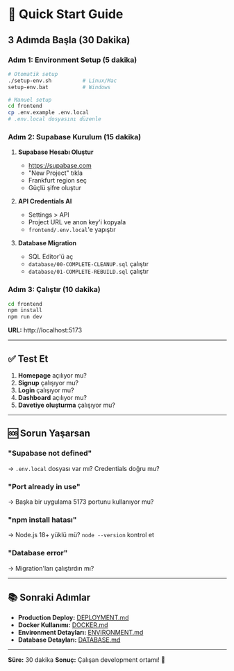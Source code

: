 # 🚀 Quick Start Guide

## 3 Adımda Başla (30 Dakika)

### Adım 1: Environment Setup (5 dakika)

```bash
# Otomatik setup
./setup-env.sh          # Linux/Mac
setup-env.bat           # Windows

# Manuel setup
cd frontend
cp .env.example .env.local
# .env.local dosyasını düzenle
```

### Adım 2: Supabase Kurulum (15 dakika)

1. **Supabase Hesabı Oluştur**
   - https://supabase.com
   - "New Project" tıkla
   - Frankfurt region seç
   - Güçlü şifre oluştur

2. **API Credentials Al**
   - Settings > API
   - Project URL ve anon key'i kopyala
   - `frontend/.env.local`'e yapıştır

3. **Database Migration**
   - SQL Editor'ü aç
   - `database/00-COMPLETE-CLEANUP.sql` çalıştır
   - `database/01-COMPLETE-REBUILD.sql` çalıştır

### Adım 3: Çalıştır (10 dakika)

```bash
cd frontend
npm install
npm run dev
```

**URL:** http://localhost:5173

---

## ✅ Test Et

1. **Homepage** açılıyor mu?
2. **Signup** çalışıyor mu?
3. **Login** çalışıyor mu?
4. **Dashboard** açılıyor mu?
5. **Davetiye oluşturma** çalışıyor mu?

---

## 🆘 Sorun Yaşarsan

### "Supabase not defined"
→ `.env.local` dosyası var mı? Credentials doğru mu?

### "Port already in use"
→ Başka bir uygulama 5173 portunu kullanıyor mu?

### "npm install hatası"
→ Node.js 18+ yüklü mü? `node --version` kontrol et

### "Database error"
→ Migration'ları çalıştırdın mı?

---

## 📚 Sonraki Adımlar

- **Production Deploy:** [DEPLOYMENT.md](./DEPLOYMENT.md)
- **Docker Kullanımı:** [DOCKER.md](./DOCKER.md)
- **Environment Detayları:** [ENVIRONMENT.md](./ENVIRONMENT.md)
- **Database Detayları:** [DATABASE.md](./DATABASE.md)

---

**Süre:** 30 dakika
**Sonuç:** Çalışan development ortamı! 🎉
